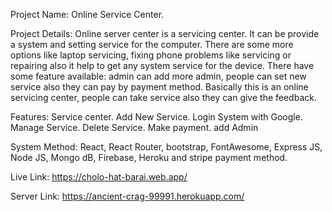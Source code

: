 Project Name: Online Service Center.

Project Details: Online server center is a servicing center. It can be provide a system and setting service for the computer. There are some more options like laptop servicing, fixing phone problems like servicing or repairing also it help to get any system service for the device.
There have some feature available: admin can add more admin, people can set new service also they can pay by payment method. Basically this is an online servicing center, people can take service also they can give the feedback.

Features: Service center. Add New Service. Login System with Google. Manage Service. Delete Service. Make payment. add Admin

System Method: React, React Router, bootstrap, FontAwesome, Express JS, Node JS, Mongo dB, Firebase, Heroku and stripe payment method.

Live Link: https://cholo-hat-barai.web.app/

Server Link: https://ancient-crag-99991.herokuapp.com/

